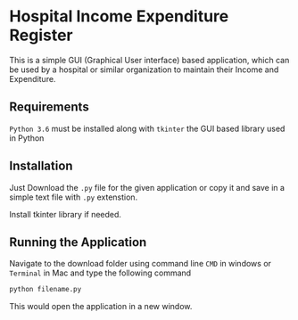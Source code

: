 # Hospital Income Expenditure Register

This is a simple GUI (Graphical User interface) based application, which can be used by a hospital or similar organization to maintain their Income and Expenditure.

## Requirements 
`Python 3.6` must be installed along with `tkinter` the GUI based library used in Python

## Installation

Just Download the `.py` file for the given application or copy it and save in a simple text file with `.py` extenstion.

Install tkinter library if needed.

## Running the Application

Navigate to the download folder using command line `CMD` in windows or `Terminal` in Mac and type the following command 
```bash
python filename.py
```
This would open the application in a new window.
